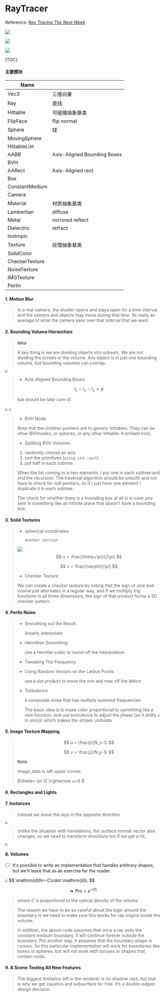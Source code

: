# RayTracer

Reference: [_Ray Tracing The Next Week_](https://github.com/RayTracing/raytracing.github.io/)

![](assets/final.png)

![](assets/sky.png)

![](assets/night.png)



[TOC]

#### 主要模块

| Name           |                             |
| -------------- | --------------------------- |
| Vec3           | 三维向量                    |
| Ray            | 直线                        |
| Hittable       | 可碰撞抽象基类              |
| FlipFace       | flip normal                 |
| Sphere         | 球                          |
| MovingSphere   |                             |
| HittableList   |                             |
| AABB           | Axis-Aligned Bounding Boxes |
| BVH            |                             |
| AARect         | Axis-Aligned rect           |
| Box            |                             |
| ConstantMedium |                             |
| Camera         |                             |
| Material       | 材质抽象基类                |
| Lambertian     | diffuse                     |
| Metal          | mirrored reflect            |
| Dielectric     | refract                     |
| Isotropic      |                             |
| Texture        | 纹理抽象基类                |
| SolidColor     |                             |
| CheckerTexture |                             |
| NoiseTexture   |                             |
| IMGTexture     |                             |
| Perlin         |                             |



#### 1. Motion Blur

> In a real camera, the shutter opens and stays open for a time interval, and the camera and objects may move during that time. Its really an average of what the camera sees over that interval that we want.

#### 2. Bounding Volume Hierarchies

> **Idea** 
>
> A key thing is we are dividing objects into subsets. We are not dividing the screen or the volume. Any object is in just one bounding volume, but bounding volumes can overlap.

<img src="assets/p1.png" style="zoom:50%;" />

> - Axis-Aligned Bounding Boxes
>
> $$
> t_x\cap t_y \cap t_z \neq \phi
> $$
>
> `NaN` should be take care of.

<img src="assets/p2.png" style="zoom:50%;" />

<img src="assets/p3.png" style="zoom:50%;" />



> - BVH Node
>
> Note that the children pointers are to generic hittables. They can be other BVHnodes, or spheres, or any other hittable. A brilliant trick.
>
> - Splitting BVH Volumes
>
> 1. randomly choose an axis
> 2. sort the primitives (`using std::sort`)
> 3. put half in each subtree
>
> When the list coming in is two elements, I put one in each subtree and end the recursion. The traversal algorithm should be smooth and not have to check for null pointers, so if I just have one element I duplicate it in each subtree.
>
> The check for whether there is a bounding box at all is in case you sent in something like an infinite plane that doesn’t have a bounding box.

#### 3. Solid Textures

> - spherical coordinates
>
>   `another version`
>
> ![](assets/p4.png)
> $$
> u = \frac{\theta+\pi}{2\pi}
> $$
>
> $$
> v = \frac{\varphi}{\pi}
> $$
>
> - Checker Texture
>
> We can create a checker texture by noting that the sign of sine and cosine just alternates in a regular way, and if we multiply trig functions in all three dimensions, the sign of that product forms a 3D checker pattern.

#### 4. Perlin Noise

> - Smoothing out the Result
>
>   linearly interpolate
>
> - Hermitian Smoothing
>
>   use a Hermite cubic to round off the interpolation
>
> - Tweaking The Frequency
>
> - Using Random Vectors on the Lattice Points
>
>   use a dot product to move the min and max off the lattice
>
> - Turbulence
>
>   a composite noise that has multiple summed frequencies
>
>   The basic idea is to make color proportional to something like a sine function, and use turbulence to adjust the phase (so it shifts x in sin(x)) which makes the stripes undulate.

#### 5. Image Texture Mapping

> $$
> u = \frac{i}{N_x-1}
> $$
>
> $$
> v = \frac{j}{N_y-1}
> $$
>
> **Note**
>
> image_data is left upper corner.
>
> $\theta=-\pi /2 \rightarrow u=0 $

#### 6. Rectangles and Lights

#### 7. Instances

>  instead we move the rays in the opposite direction

<img src="assets/p5.png" style="zoom:50%;" />

> Unlike the situation with translations, the surface normal vector also changes, so we need to transform directions too if we get a hit.

<img src="assets/p6.png" style="zoom:50%;" />

#### 8. Volumes

- [ ] It's possible to write an implementation that handles arbitrary shapes, but we'll leave that as an exercise for the reader.

<img src="assets/p7.png" style="zoom:50%;" />
$$
\mathrm{d}N=-C\cdot \mathrm{d}L
$$

$$
\Rightarrow Pro=e^{-CL}
$$

> where $C$ is proportional to the optical density of the volume

> The reason we have to be so careful about the logic around the boundary is we need to make sure this works for ray origins inside the volume. 
>
> In addition, the above code assumes that once a ray exits the constant medium boundary, it will continue forever outside the boundary. Put another way, it assumes that the boundary shape is convex. So this particular implementation will work for boundaries like boxes or spheres, but will not work with toruses or shapes that contain voids.

#### 9. A Scene Testing All New Features

> The biggest limitation left in the renderer is no shadow rays, but that is why we get caustics and subsurface for free. It’s a double-edged design decision.